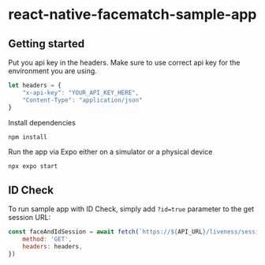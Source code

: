 # react-native-facematch-sample-app

## Getting started

Put you api key in the headers. Make sure to use correct api key for the environment you are using.
```javascript
let headers = {
    "x-api-key": "YOUR_API_KEY_HERE",
    "Content-Type": "application/json"
}
```

Install dependencies
```console
npm install
```

Run the app via Expo either on a simulator or a physical device
```console
npx expo start
```

## ID Check
To run sample app with ID Check, simply add `?id=true` parameter to the get session URL:
```javascript
const faceAndIdSession = await fetch(`https://${API_URL}/liveness/session?id=true`, {
    method: 'GET',
    headers: headers,
})
```
